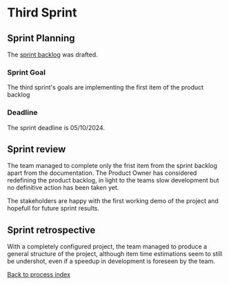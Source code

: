 # Third Sprint

## Sprint Planning

The [sprint backlog](third_sprint_backlog.md) was drafted.

### Sprint Goal

The third sprint's goals are implementing the first item of the product backlog

### Deadline

The sprint deadline is 05/10/2024.

## Sprint review

The team managed to complete only the frist item from the sprint backlog apart from the documentation. The Product Owner has considered redefining the product backlog, in light to the teams slow development but no definitive action has been taken yet.

The stakeholders are happy with the first working demo of the project and hopefull for future sprint results.

## Sprint retrospective

With a completely configured project, the team managed to produce a general structure of the project, although item time estimations seem to still be undershot, even if a speedup in development is foreseen by the team.

[Back to process index](../../index.md)
